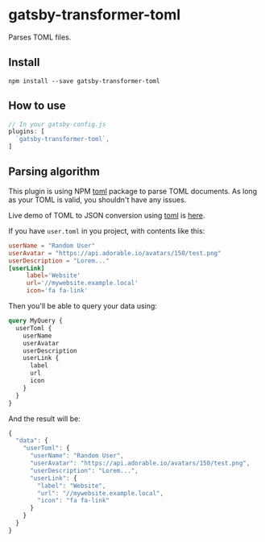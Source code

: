 # gatsby-transformer-toml

Parses TOML files.

## Install

`npm install --save gatsby-transformer-toml`

## How to use

```javascript
// In your gatsby-config.js
plugins: [
  `gatsby-transformer-toml`,
]
```

## Parsing algorithm

This plugin is using NPM [toml](https://www.npmjs.com/package/toml) package to parse TOML documents.
As long as your TOML is valid, you shouldn't have any issues.

Live demo of TOML to JSON conversion using [toml](https://www.npmjs.com/package/toml) is [here](http://binarymuse.github.io/toml-node/).

If you have `user.toml` in you project, with contents like this:

```toml
userName = "Random User"
userAvatar = "https://api.adorable.io/avatars/150/test.png"
userDescription = "Lorem..."
[userLink]
     label='Website'
     url='//mywebsite.example.local'
     icon='fa fa-link'
```

Then you'll be able to query your data using:

```graphql
query MyQuery {
  userToml {
    userName
    userAvatar
    userDescription
    userLink {
      label
      url
      icon
    }
  }
}

```

And the result will be:

```javascript
{
  "data": {
    "userToml": {
      "userName": "Random User",
      "userAvatar": "https://api.adorable.io/avatars/150/test.png",
      "userDescription": "Lorem...",
      "userLink": {
        "label": "Website",
        "url": "//mywebsite.example.local",
        "icon": "fa fa-link"
      }
    }
  }
}
```
